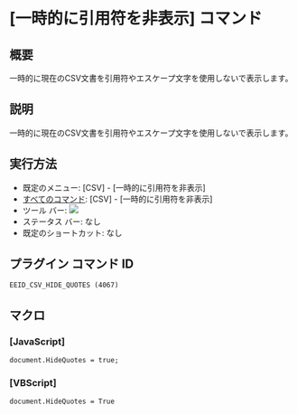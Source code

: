 # \[一時的に引用符を非表示\] コマンド

## 概要

一時的に現在のCSV文書を引用符やエスケープ文字を使用しないで表示します。

## 説明

一時的に現在のCSV文書を引用符やエスケープ文字を使用しないで表示します。

## 実行方法

- 既定のメニュー: \[CSV\] - \[一時的に引用符を非表示\]
- [すべてのコマンド](../../glossary/allcommands): \[CSV\] - \[一時的に引用符を非表示\]
- ツール バー: ![](../../images/csv_hide_quotes..png)
- ステータス バー: なし
- 既定のショートカット: なし

## プラグイン コマンド ID

```
EEID_CSV_HIDE_QUOTES (4067)
```

## マクロ

### \[JavaScript\]

```
document.HideQuotes = true;
```

### \[VBScript\]

```
document.HideQuotes = True
```
